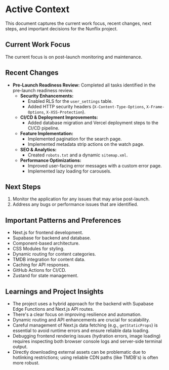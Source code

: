 # Active Context

This document captures the current work focus, recent changes, next steps, and important decisions for the Nunflix project.

## Current Work Focus

The current focus is on post-launch monitoring and maintenance.

## Recent Changes

*   **Pre-Launch Readiness Review:** Completed all tasks identified in the pre-launch readiness review.
    *   **Security Enhancements:**
        *   Enabled RLS for the `user_settings` table.
        *   Added HTTP security headers (`X-Content-Type-Options`, `X-Frame-Options`, `X-XSS-Protection`).
    *   **CI/CD & Deployment Improvements:**
        *   Added database migration and Vercel deployment steps to the CI/CD pipeline.
    *   **Feature Implementation:**
        *   Implemented pagination for the search page.
        *   Implemented metadata strip actions on the watch page.
    *   **SEO & Analytics:**
        *   Created `robots.txt` and a dynamic `sitemap.xml`.
    *   **Performance Optimizations:**
        *   Improved user-facing error messages with a custom error page.
        *   Implemented lazy loading for carousels.

## Next Steps

1.  Monitor the application for any issues that may arise post-launch.
2.  Address any bugs or performance issues that are identified.

## Important Patterns and Preferences

*   Next.js for frontend development.
*   Supabase for backend and database.
*   Component-based architecture.
*   CSS Modules for styling.
*   Dynamic routing for content categories.
*   TMDB integration for content data.
*   Caching for API responses.
*   GitHub Actions for CI/CD.
*   Zustand for state management.

## Learnings and Project Insights

*   The project uses a hybrid approach for the backend with Supabase Edge Functions and Next.js API routes.
*   There's a clear focus on improving resilience and automation.
*   Dynamic routing and API enhancements are crucial for scalability.
*   Careful management of Next.js data fetching (e.g., `getStaticProps`) is essential to avoid runtime errors and ensure reliable data loading.
*   Debugging frontend rendering issues (hydration errors, image loading) requires inspecting both browser console logs and server-side terminal output.
*   Directly downloading external assets can be problematic due to hotlinking restrictions; using reliable CDN paths (like TMDB's) is often more robust.
